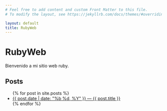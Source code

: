 ```yaml
---
# Feel free to add content and custom Front Matter to this file.
# To modify the layout, see https://jekyllrb.com/docs/themes/#overriding-theme-defaults

layout: default
title: RubyWeb
---
```


# RubyWeb

Bienvenido a mi sitio web ruby.

## Posts
<ul>
  {% for post in site.posts %}
    <li>
      <a href="{{ post.url | relative_url }}">
        {{ post.date | date: "%b %d, %Y" }} — {{ post.title }}
      </a>
    </li>
  {% endfor %}
</ul>
